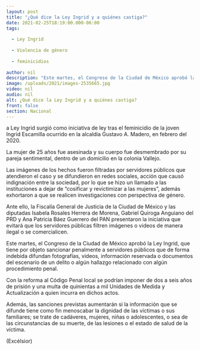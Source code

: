 ```yaml
---
layout: post
title: "¿Qué dice la Ley Ingrid y a quiénes castiga?"
date: 2021-02-25T18:19:00.000-06:00
tags:
  
  - Ley Ingrid
  
  - Violencia de género
  
  - feminicidios
  
author: nil
description: "Este martes, el Congreso de la Ciudad de México aprobó la Ley Ingrid, con esta reforma al Código Penal local se impondrán hasta seis años de prisión y multas"
image: /uploads/2021/images-2535665.jpg
video: nil
audio: nil
alt: ¿Qué dice la Ley Ingrid y a quiénes castiga?
front: false
section: Nacional
---
```


a Ley Ingrid surgió como iniciativa de ley tras el feminicidio de la joven Ingrid Escamilla ocurrido en la alcaldía Gustavo A. Madero, en febrero del 2020.

La mujer de 25 años fue asesinada y su cuerpo fue desmembrado por su pareja sentimental, dentro de un domicilio en la colonia Vallejo.

Las imágenes de los hechos fueron filtradas por servidores públicos que atendieron el caso y se difundieron en redes sociales, acción que causó indignación entre la sociedad, por lo que se hizo un llamado a las instituciones a dejar de “cosificar y revictimizar a las mujeres”, además exhortaron a que se realicen investigaciones con perspectiva de género.

Ante ello, la Fiscalía General de Justicia de la Ciudad de México y las diputadas Isabela Rosales Herrera de Morena, Gabriel Quiroga Anguiano del PRD y Ana Patricia Báez Guerrero del PAN presentaron la iniciativa que evitará que los servidores públicas filtren imágenes o videos de manera ilegal o se comercialicen.

Este martes, el Congreso de la Ciudad de México aprobó la Ley Ingrid, que tiene por objeto sancionar penalmente a servidores públicos que de forma indebida difundan fotografías, videos, información reservada o documentos del escenario de un delito o algún hallazgo relacionado con algún procedimiento penal.

Con la reforma al Código Penal local se podrían imponer de dos a seis años de prisión y una multa de quinientas a mil Unidades de Medida y Actualización a quien incurra en dichos actos.

Además, las sanciones previstas aumentarán si la información que se difunde tiene como fin menoscabar la dignidad de las víctimas o sus familiares; se trate de cadáveres, mujeres, niñas o adolescentes, o sea de las circunstancias de su muerte, de las lesiones o el estado de salud de la víctima.

(Excélsior)